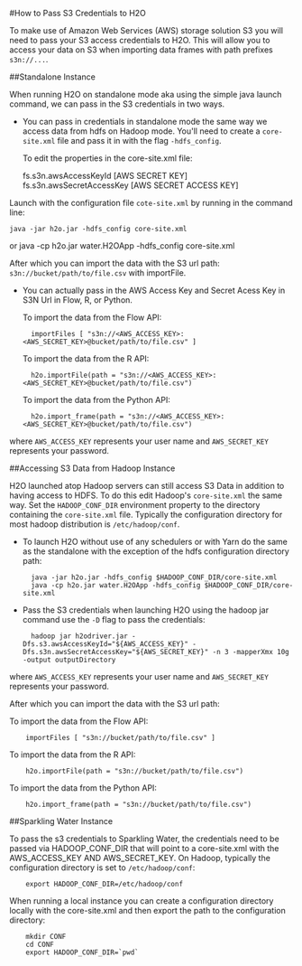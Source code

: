#How to Pass S3 Credentials to H2O

To make use of Amazon Web Services (AWS) storage solution S3 you will need to pass your S3 access credentials to H2O. This will allow you to access your data on S3 when importing data frames with path prefixes `s3n://...`.

##Standalone Instance

When running H2O on standalone mode aka using the simple java launch command, we can pass in the S3 credentials in two ways. 

- You can pass in credentials in standalone mode the same way we access data from hdfs on Hadoop mode. You'll need to create a `core-site.xml` file and pass it in with the flag `-hdfs_config`.

    To edit the properties in the core-site.xml file:

    <property>
      <name>fs.s3n.awsAccessKeyId</name>
      <value>[AWS SECRET KEY]</value>
    </property>

    <property>
      <name>fs.s3n.awsSecretAccessKey</name>
      <value>[AWS SECRET ACCESS KEY]</value>
    </property>

Launch with the configuration file `cote-site.xml` by running in the command line:

    java -jar h2o.jar -hdfs_config core-site.xml
or 
    java -cp h2o.jar water.H2OApp -hdfs_config core-site.xml

After which you can import the data with the S3 url path: `s3n://bucket/path/to/file.csv` with importFile.
  
- You can actually pass in the AWS Access Key and Secret Acess Key in S3N Url in Flow, R, or Python.
  
  To import the data from the Flow API:

        importFiles [ "s3n://<AWS_ACCESS_KEY>:<AWS_SECRET_KEY>@bucket/path/to/file.csv" ]

  To import the data from the R API:
  
        h2o.importFile(path = "s3n://<AWS_ACCESS_KEY>:<AWS_SECRET_KEY>@bucket/path/to/file.csv")

  To import the data from the Python API:
  
        h2o.import_frame(path = "s3n://<AWS_ACCESS_KEY>:<AWS_SECRET_KEY>@bucket/path/to/file.csv")
  
where `AWS_ACCESS_KEY` represents your user name and `AWS_SECRET_KEY` represents your password.

##Accessing S3 Data from Hadoop Instance

H2O launched atop Hadoop servers can still access S3 Data in addition to having access to HDFS. To do this edit Hadoop's `core-site.xml` the same way. Set the `HADOOP_CONF_DIR` environment property to the directory containing the `core-site.xml` file. Typically the configuration directory for most hadoop distribution is `/etc/hadoop/conf`. 

- To launch H2O without use of any schedulers or with Yarn do the same as the standalone with the exception of the hdfs configuration directory path:

        java -jar h2o.jar -hdfs_config $HADOOP_CONF_DIR/core-site.xml
        java -cp h2o.jar water.H2OApp -hdfs_config $HADOOP_CONF_DIR/core-site.xml

- Pass the S3 credentials when launching H2O using the hadoop jar command use the `-D` flag to pass the credentials:

        hadoop jar h2odriver.jar -Dfs.s3.awsAccessKeyId="${AWS_ACCESS_KEY}" -Dfs.s3n.awsSecretAccessKey="${AWS_SECRET_KEY}" -n 3 -mapperXmx 10g  -output outputDirectory
    
where `AWS_ACCESS_KEY` represents your user name and `AWS_SECRET_KEY` represents your password.

After which you can import the data with the S3 url path: 

  To import the data from the Flow API:

        importFiles [ "s3n://bucket/path/to/file.csv" ]

  To import the data from the R API:
  
        h2o.importFile(path = "s3n://bucket/path/to/file.csv")

  To import the data from the Python API:
  
        h2o.import_frame(path = "s3n://bucket/path/to/file.csv")

##Sparkling Water Instance

  To pass the s3 credentials to Sparkling Water, the credentials need to be passed via HADOOP_CONF_DIR that will point to a core-site.xml with the AWS_ACCESS_KEY AND AWS_SECRET_KEY. On Hadoop, typically the configuration directory is set to `/etc/hadoop/conf`:
  
        export HADOOP_CONF_DIR=/etc/hadoop/conf

  When running a local instance you can create a configuration directory locally with the core-site.xml and then export the path to the configuration directory:
  
        mkdir CONF
        cd CONF
        export HADOOP_CONF_DIR=`pwd`
  
